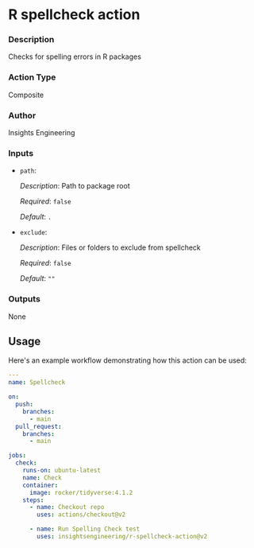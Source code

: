 <!-- BEGIN_ACTION_DOC -->
# R spellcheck action

### Description
Checks for spelling errors in R packages
### Action Type
Composite

### Author
Insights Engineering

### Inputs
* `path`:

  _Description_: Path to package root

  _Required_: `false`

  _Default_: `.`

* `exclude`:

  _Description_: Files or folders to exclude from spellcheck

  _Required_: `false`

  _Default_: `""`

### Outputs
None
<!-- END_ACTION_DOC -->

## Usage

Here's an example workflow demonstrating how this action can be used:

```yml
---
name: Spellcheck

on:
  push:
    branches:
      - main
  pull_request:
    branches:
      - main

jobs:
  check:
    runs-on: ubuntu-latest
    name: Check
    container:
      image: rocker/tidyverse:4.1.2
    steps:
      - name: Checkout repo
        uses: actions/checkout@v2

      - name: Run Spelling Check test
        uses: insightsengineering/r-spellcheck-action@v2
```
